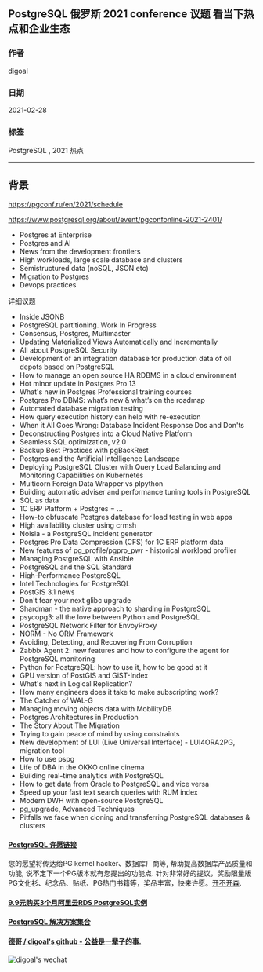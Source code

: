 ## PostgreSQL 俄罗斯 2021 conference 议题 看当下热点和企业生态    
        
### 作者        
digoal        
        
### 日期        
2021-02-28        
        
### 标签        
PostgreSQL , 2021 热点         
        
----        
        
## 背景       
  
https://pgconf.ru/en/2021/schedule  
  
https://www.postgresql.org/about/event/pgconfonline-2021-2401/  
  
- Postgres at Enterprise  
- Postgres and AI  
- News from the development frontiers  
- High workloads, large scale database and clusters  
- Semistructured data (noSQL, JSON etc)  
- Migration to Postgres  
- Devops practices  
  
详细议题  
  
- Inside JSONB  
- PostgreSQL partitioning. Work In Progress  
- Consensus, Postgres, Multimaster  
- Updating Materialized Views Automatically and Incrementally  
- All about PostgreSQL Security  
- Development of an integration database for production data of oil depots based on PostgreSQL  
- How to manage an open source HA RDBMS in a cloud environment  
- Hot minor update in Postgres Pro 13  
- What's new in Postgres Professional training courses  
- Postgres Pro DBMS: what’s new & what’s on the roadmap  
- Automated database migration testing  
- How query execution history can help with re-execution  
- When it All Goes Wrong: Database Incident Response Dos and Don'ts  
- Deconstructing Postgres into a Cloud Native Platform  
- Seamless SQL optimization, v2.0  
- Backup Best Practices with pgBackRest  
- Postgres and the Artificial Intelligence Landscape  
- Deploying PostgreSQL Cluster with Query Load Balancing and Monitoring Capabilities on Kubernetes  
- Multicorn Foreign Data Wrapper vs plpython  
- Building automatic adviser and performance tuning tools in PostgreSQL  
- SQL as data  
- 1С ERP Platform + Postgres = ...  
- How-to obfuscate Postgres database for load testing in web apps  
- High availability cluster using crmsh  
- Noisia - a PostgreSQL incident generator  
- Postgres Pro Data Compression (CFS) for 1C ERP platform data  
- New features of pg_profile/pgpro_pwr - historical workload profiler  
- Managing PostgreSQL with Ansible  
- PostgreSQL and the SQL Standard  
- High-Performance PostgreSQL  
- Intel Technologies for PostgreSQL  
- PostGIS 3.1 news  
- Don't fear your next glibc upgrade  
- Shardman - the native approach to sharding in PostgreSQL  
- psycopg3: all the love between Python and PostgreSQL  
- PostgreSQL Network Filter for EnvoyProxy  
- NORM - No ORM Framework  
- Avoiding, Detecting, and Recovering From Corruption  
- Zabbix Agent 2: new features and how to configure the agent for PostgreSQL monitoring  
- Python for PostgreSQL: how to use it, how to be good at it  
- GPU version of PostGIS and GiST-Index  
- What's next in Logical Replication?  
- How many engineers does it take to make subscripting work?  
- The Catcher of WAL-G  
- Managing moving objects data with MobilityDB  
- Postgres Architectures in Production  
- The Story About The Migration  
- Trying to gain peace of mind by using constraints  
- New development of LUI (Live Universal Interface) - LUI4ORA2PG, migration tool  
- How to use pspg  
- Life of DBA in the OKKO online cinema  
- Building real-time analytics with PostgreSQL  
- How to get data from Oracle to PostgreSQL and vice versa  
- Speed up your fast text search queries with RUM index  
- Modern DWH with open-source PostgreSQL  
- pg_upgrade, Advanced Techniques  
- Pitfalls we face when cloning and transferring PostgreSQL databases & clusters  
  
    
  
#### [PostgreSQL 许愿链接](https://github.com/digoal/blog/issues/76 "269ac3d1c492e938c0191101c7238216")
您的愿望将传达给PG kernel hacker、数据库厂商等, 帮助提高数据库产品质量和功能, 说不定下一个PG版本就有您提出的功能点. 针对非常好的提议，奖励限量版PG文化衫、纪念品、贴纸、PG热门书籍等，奖品丰富，快来许愿。[开不开森](https://github.com/digoal/blog/issues/76 "269ac3d1c492e938c0191101c7238216").  
  
  
#### [9.9元购买3个月阿里云RDS PostgreSQL实例](https://www.aliyun.com/database/postgresqlactivity "57258f76c37864c6e6d23383d05714ea")
  
  
#### [PostgreSQL 解决方案集合](https://yq.aliyun.com/topic/118 "40cff096e9ed7122c512b35d8561d9c8")
  
  
#### [德哥 / digoal's github - 公益是一辈子的事.](https://github.com/digoal/blog/blob/master/README.md "22709685feb7cab07d30f30387f0a9ae")
  
  
![digoal's wechat](../pic/digoal_weixin.jpg "f7ad92eeba24523fd47a6e1a0e691b59")
  
